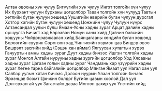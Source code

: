 Алтан овооны хүн чулуу
Битүүгийн хүн чулуу
Ингэт толгойн хүн чулуу
Их бурхант чулуун бурханы цогцолбор
Таван толгойн хүн чулууд
Тавтын хөтлийн буган чулуун хөшөөд
Уушигийн өвөрийн буган чулуун дурсгал
Хотгор хагийн буган чулуун хөшөөд
Цонжийн чулуу
Чулуун нүүрс
Алтансандал уулын булш
Ямаан-Усны хадны зураг
Арцат дэлийн хадны оршуулга
Бичигт хад
Бэрээвэн Номун ханы хийд
Дайчин бэйсийн хошууны Чойдонравжаалан хийд
Баянцагааны хөндийн буган хөшөөд
Бороогийн суурин
Соронзон хад
Чингисийн хэрмэн цав
Биндэр овоо
Бишрэлт засгийн хийд (Сэцэн хан аймаг)
Ялгуусан хутагтын хүрээ
Гачууртын амны хадны зураг
Дуут хадны бичээс
Ишгэн толгойн хадны зураг
Монгол Алтайн нурууны хадны зургийн цогцолбор
Урд Хясааны хадны зураг
Цагаан голын хадны зураг
Чандмань хар үзүүрийн хадны зураг
Хөгнө тарна байгалийн цогцолбор
Мянган Ямаат уул
Нагал хан уул
Салбар уулын хятан бичээс
Долоон нуурын Улаан толгойн бичээс
Эрээнцав боомт
Цонжин болдог
Бүгийн цавын хоолой
Дэл уул
Дэлгэрхангай уул
Загастайн даваа
Мөнгөн цахир уул
Үнстийн хийд
